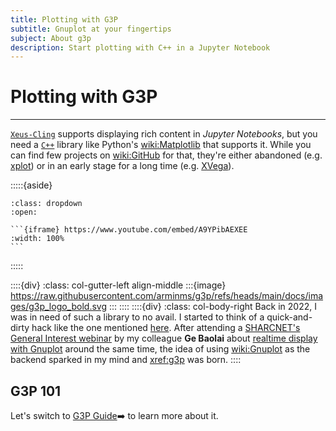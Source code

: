 ```yaml
---
title: Plotting with G3P
subtitle: Gnuplot at your fingertips
subject: About g3p
description: Start plotting with C++ in a Jupyter Notebook
---
```


# Plotting with G3P

---

[`Xeus-Cling`](xref:xeus-cling) supports displaying rich content in _Jupyter Notebooks_, but you need a [`C++`](wiki:C++) library like Python's <wiki:Matplotlib> that supports it. While you can find few projects on <wiki:GitHub> for that, they're either abandoned (e.g. [xplot](https://github.com/QuantStack/xplot)) or in an early stage for a long time (e.g. [XVega](https://github.com/jupyter-xeus/xvega)).

:::::{aside}

````{seealso} Watch Baolai's talk 📺
:class: dropdown
:open:

```{iframe} https://www.youtube.com/embed/A9YPibAEXEE
:width: 100%
```
````
:::::

::::{div}
:class: col-gutter-left align-middle
:::{image} https://raw.githubusercontent.com/arminms/g3p/refs/heads/main/docs/images/g3p_logo_bold.svg
:::
::::
::::{div}
:class: col-body-right
Back in 2022, I was in need of such a library to no avail. I started to think of a quick-and-dirty hack like the one mentioned [here](https://github.com/jupyter-xeus/xeus-cling/issues/435#issuecomment-1170253431). After attending a [SHARCNET's General Interest webinar](https://youtube.sharcnet.ca) by my colleague **Ge Baolai** about [realtime display with Gnuplot](https://youtu.be/A9YPibAEXEE) around the same time, the idea of using <wiki:Gnuplot> as the backend sparked in my mind and <xref:g3p> was born.
::::

## G3P 101
Let's switch to [G3P Guide](xref:g3p)➡️ to learn more about it.